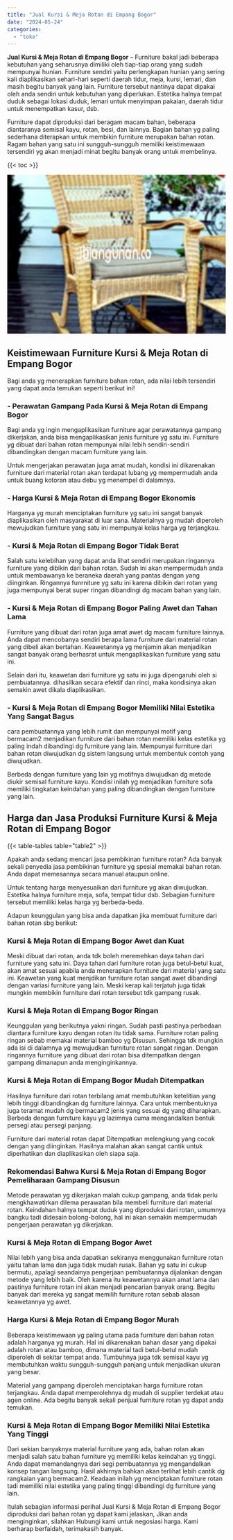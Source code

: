 ```yaml
---
title: "Jual Kursi & Meja Rotan di Empang Bogor"
date: "2024-05-24"
categories: 
  - "toko"
---
```


**Jual Kursi & Meja Rotan di Empang Bogor** – Furniture bakal jadi beberapa kebutuhan yang seharusnya dimiliki oleh tiap-tiap orang yang sudah mempunyai hunian. Furniture sendiri yaitu perlengkapan hunian yang sering kali diaplikasikan sehari-hari seperti daerah tidur, meja, kursi, lemari, dan masih begitu banyak yang lain. Furniture tersebut nantinya dapat dipakai oleh anda sendiri untuk kebutuhan yang diperlukan. Estetika halnya tempat duduk sebagai lokasi duduk, lemari untuk menyimpan pakaian, daerah tidur untuk menempatkan kasur, dsb.

Furniture dapat diproduksi dari beragam macam bahan, beberapa diantaranya semisal kayu, rotan, besi, dan lainnya. Bagian bahan yg paling sederhana diterapkan untuk membikin furniture merupakan bahan rotan. Ragam bahan yang satu ini sungguh-sungguh memiliki keistimewaan tersendiri yg akan menjadi minat begitu banyak orang untuk membelinya.

{{< toc >}}

![Jual Kursi & Meja Rotan di Empang Bogor](/images/kursi-meja-rotan-murah20.png)

## Keistimewaan Furniture Kursi & Meja Rotan di Empang Bogor

Bagi anda yg menerapkan furniture bahan rotan, ada nilai lebih tersendiri yang dapat anda temukan seperti berikut ini!

### \- Perawatan Gampang Pada Kursi & Meja Rotan di Empang Bogor

Bagi anda yg ingin mengaplikasikan furniture agar perawatannya gampang dikerjakan, anda bisa mengaplikasikan jenis furniture yg satu ini. Furniture yg dibuat dari bahan rotan mempunyai nilai lebih sendiri-sendiri dibandingkan dengan macam furniture yang lain.

Untuk mengerjakan perawatan juga amat mudah, kondisi ini dikarenakan furniture dari material rotan akan terdapat lubang yg mempermudah anda untuk buang kotoran atau debu yg menempel di dalamnya.

### \- Harga Kursi & Meja Rotan di Empang Bogor Ekonomis

Harganya yg murah menciptakan furniture yg satu ini sangat banyak diaplikasikan oleh masyarakat di luar sana. Materialnya yg mudah diperoleh mewujudkan furniture yang satu ini mempunyai kelas harga yg terjangkau.

### \- Kursi & Meja Rotan di Empang Bogor Tidak Berat

Salah satu kelebihan yang dapat anda lihat sendiri merupakan ringannya furniture yang dibikin dari bahan rotan. Sudah ini akan mempermudah anda untuk membawanya ke beraneka daerah yang pantas dengan yang diinginkan. Ringannya funrniture yg satu ini karena dibikin dari rotan yang juga mempunyai berat super ringan dibandingi dg macam bahan yang lain.

### \- Kursi & Meja Rotan di Empang Bogor Paling Awet dan Tahan Lama

Furniture yang dibuat dari rotan juga amat awet dg macam furniture lainnya. Anda dapat mencobanya sendiri berapa lama furniture dari material rotan yang dibeli akan bertahan. Keawetannya yg menjamin akan menjadikan sangat banyak orang berhasrat untuk mengaplikasikan furniture yang satu ini.

Selain dari itu, keawetan dari furniture yg satu ini juga dipengaruhi oleh si pembuatannya. dihasilkan secara efektif dan rinci, maka kondisinya akan semakin awet dikala diaplikasikan.

### \- Kursi & Meja Rotan di Empang Bogor Memiliki Nilai Estetika Yang Sangat Bagus

cara pembuatannya yang lebih rumit dan mempunyai motif yang bermacam2 menjadikan furniture dari bahan rotan memiliki kelas estetika yg paling indah dibandingi dg furniture yang lain. Mempunyai furniture dari bahan rotan diwujudkan dg sistem langsung untuk membentuk contoh yang diwujudkan.

Berbeda dengan furniture yang lain yg motifnya diwujudkan dg metode diukir semisal furniture kayu. Kondisi inilah yg menjadikan furniture sofa memiliki tingkatan keindahan yang paling dibandingkan dengan furniture yang lain.

## Harga dan Jasa Produksi Furniture Kursi & Meja Rotan di Empang Bogor

{{< table-tables table="table2" >}}

Apakah anda sedang mencari jasa pembikinan furniture rotan? Ada banyak sekali penyedia jasa pembikinan furniture yg spesial memakai bahan rotan. Anda dapat memesannya secara manual ataupun online.

Untuk tentang harga menyesuaikan dari furniture yg akan diwujudkan. Estetika halnya furniture meja, sofa, tempat tidur dsb. Sebagian furniture tersebut memiliki kelas harga yg berbeda-beda.

Adapun keunggulan yang bisa anda dapatkan jika membuat furniture dari bahan rotan sbg berikut:

### Kursi & Meja Rotan di Empang Bogor Awet dan Kuat

Meski dibuat dari rotan, anda tdk boleh meremehkan daya tahan dari furniture yang satu ini. Daya tahan dari furniture rotan juga betul-betul kuat, akan amat sesuai apabila anda menerapkan furniture dari material yang satu ini. Keawetan yang kuat menjdikan furniture rotan sangat awet dibandingi dengan variasi furniture yang lain. Meski kerap kali terjatuh juga tidak mungkin membikin furniture dari rotan tersebut tdk gampang rusak.

### Kursi & Meja Rotan di Empang Bogor Ringan

Keunggulan yang berikutnya yakni ringan. Sudah pasti pastinya perbedaan diantara furniture kayu dengan rotan itu tidak sama. Furniture rotan paling ringan sebab memakai material bamboo yg Disusun. Sehingga tdk mungkin ada isi di dalamnya yg mewujudkan furniture rotan sangat ringan. Dengan ringannya furniture yang dibuat dari rotan bisa ditempatkan dengan gampang dimanapun anda menginginkannya.

### Kursi & Meja Rotan di Empang Bogor Mudah Ditempatkan

Hasilnya furniture dari rotan terbilang amat membutuhkan ketelitian yang lebih tinggi dibandingkan dg furniture lainnya. Cara untuk membentuknya juga teramat mudah dg bermacam2 jenis yang sesuai dg yang diharapkan. Berbeda dengan furniture kayu yg lazimnya cuma mengandalkan bentuk persegi atau persegi panjang.

Furniture dari material rotan dapat Ditempatkan melengkung yang cocok dengan yang diinginkan. Hasilnya malahan akan sangat cantik untuk diperhatikan dan diaplikasikan oleh siapa saja.

### Rekomendasi Bahwa Kursi & Meja Rotan di Empang Bogor Pemeliharaan Gampang Disusun

Metode perawatan yg dikerjakan malah cukup gampang, anda tidak perlu mengkhawatirkan dilema perawatan bila membeli furniture dari material rotan. Keindahan halnya tempat duduk yang diproduksi dari rotan, umumnya bangku tadi didesain bolong-bolong, hal ini akan semakin mempermudah pengerjaan perawatan yg dikerjakan.

### Kursi & Meja Rotan di Empang Bogor Awet

Nilai lebih yang bisa anda dapatkan sekiranya menggunakan furniture rotan yaitu tahan lama dan juga tidak mudah rusak. Bahan yg satu ini cukup bermutu, apalagi seandainya pengerjaan pembuatannya dijalankan dengan metode yang lebih baik. Oleh karena itu keawetannya akan amat lama dan pastinya furniture rotan ini akan menjadi pencarian banyak orang. Begitu banyak dari mereka yg sangat memilih furniture rotan sebab alasan keawetannya yg awet.

### Harga Kursi & Meja Rotan di Empang Bogor Murah

Beberapa keistimewaan yg paling utama pada furniture dari bahan rotan adalah harganya yg murah. Hal ini dikarenakan bahan dasar yang dipakai adalah rotan atau bamboo, dimana material tadi betul-betul mudah diperoleh di sekitar tempat anda. Tumbuhnya juga tdk semisal kayu yg membutuhkan waktu sungguh-sungguh panjang untuk menjadikan ukuran yang besar.

Material yang gampang diperoleh menciptakan harga furniture rotan terjangkau. Anda dapat memperolehnya dg mudah di supplier terdekat atau agen online. Ada begitu banyak sekali penjual furniture rotan yg dapat anda temukan.

### Kursi & Meja Rotan di Empang Bogor Memiliki Nilai Estetika Yang Tinggi

Dari sekian banyaknya material furniture yang ada, bahan rotan akan menjadi salah satu bahan furniture yg memiliki kelas keindahan yg tinggi. Anda dapat memandangnya dari segi pembuatannya yg mengandalkan konsep tangan langsung. Hasil akhirnya bahkan akan terlihat lebih cantik dg rangkaian yang bermacam2. Keadaan inilah yg menciptakan furniture rotan tadi memiliki nilai estetika yang paling tinggi dibandingi dg furniture yang lain.

Itulah sebagian informasi perihal Jual Kursi & Meja Rotan di Empang Bogor diproduksi dari bahan rotan yg dapat kami jelaskan, Jikan anda menginginkan, silahkan Hubungi kami untuk negosiasi harga. Kami berharap berfaidah, terimakasih banyak.
